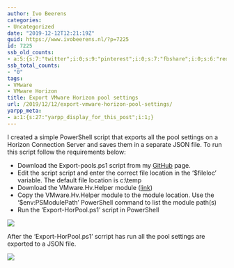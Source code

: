 ```yaml
---
author: Ivo Beerens
categories:
- Uncategorized
date: "2019-12-12T12:21:19Z"
guid: https://www.ivobeerens.nl/?p=7225
id: 7225
ssb_old_counts:
- a:5:{s:7:"twitter";i:0;s:9:"pinterest";i:0;s:7:"fbshare";i:0;s:6:"reddit";i:0;s:6:"tumblr";i:0;}
ssb_total_counts:
- "0"
tags:
- VMware
- VMware Horizon
title: Export VMware Horizon pool settings
url: /2019/12/12/export-vmware-horizon-pool-settings/
yarpp_meta:
- a:1:{s:27:"yarpp_display_for_this_post";i:1;}
---
```


I created a simple PowerShell script that exports all the pool settings on a Horizon Connection Server and saves them in a separate JSON file. To run this script follow the requirements below:

- Download the Export-pools.ps1 script from my [GitHub](https://github.com/ibeerens/VMware-Horizon) page.
- Edit the script script and enter the correct file location in the ‘$fileloc’ variable. The default file location is c:\\temp
- Download the VMware.Hv.Helper module ([link](https://github.com/vmware/PowerCLI-Example-Scripts))
- Copy the VMware.Hv.Helper module to the module location. Use the ‘$env:PSModulePath’ PowerShell command to list the module path(s)
- Run the ‘Export-HorPool.ps1’ script in PowerShell

[![](http://localhost/wp-content/uploads/2019/12/1-1-300x29.png)](http://localhost/wp-content/uploads/2019/12/1-1.png)

After the ‘Export-HorPool.ps1’ scrript has run all the pool settings are exported to a JSON file.

[![](http://localhost/wp-content/uploads/2019/12/2-300x172.png)](http://localhost/wp-content/uploads/2019/12/2.png)
